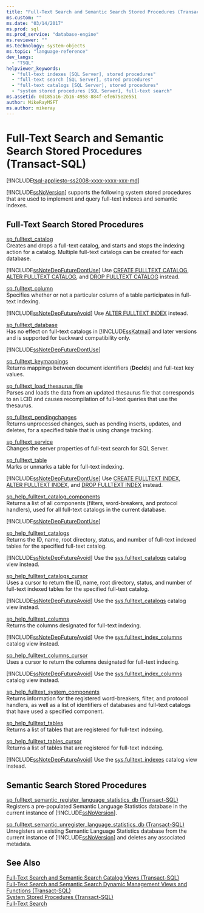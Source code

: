 ```yaml
---
title: "Full-Text Search and Semantic Search Stored Procedures (Transact-SQL) | Microsoft Docs"
ms.custom: ""
ms.date: "03/14/2017"
ms.prod: sql
ms.prod_service: "database-engine"
ms.reviewer: ""
ms.technology: system-objects
ms.topic: "language-reference"
dev_langs: 
  - "TSQL"
helpviewer_keywords: 
  - "full-text indexes [SQL Server], stored procedures"
  - "full-text search [SQL Server], stored procedures"
  - "full-text catalogs [SQL Server], stored procedures"
  - "system stored procedures [SQL Server], full-text search"
ms.assetid: 0d185a16-2b16-4958-884f-efe675e2e551
author: MikeRayMSFT
ms.author: mikeray
---
```

# Full-Text Search and Semantic Search Stored Procedures (Transact-SQL)
[!INCLUDE[tsql-appliesto-ss2008-xxxx-xxxx-xxx-md](../../includes/tsql-appliesto-ss2008-xxxx-xxxx-xxx-md.md)]

  [!INCLUDE[ssNoVersion](../../includes/ssnoversion-md.md)] supports the following system stored procedures that are used to implement and query full-text indexes and semantic indexes.  
  
## Full-Text Search Stored Procedures  
 [sp_fulltext_catalog](../../relational-databases/system-stored-procedures/sp-fulltext-catalog-transact-sql.md)  
 Creates and drops a full-text catalog, and starts and stops the indexing action for a catalog. Multiple full-text catalogs can be created for each database.  
  
 [!INCLUDE[ssNoteDepFutureDontUse](../../includes/ssnotedepfuturedontuse-md.md)] Use [CREATE FULLTEXT CATALOG](../../t-sql/statements/create-fulltext-catalog-transact-sql.md), [ALTER FULLTEXT CATALOG](../../t-sql/statements/alter-fulltext-catalog-transact-sql.md), and [DROP FULLTEXT CATALOG](../../t-sql/statements/drop-fulltext-catalog-transact-sql.md) instead.  
  
 [sp_fulltext_column](../../relational-databases/system-stored-procedures/sp-fulltext-column-transact-sql.md)  
 Specifies whether or not a particular column of a table participates in full-text indexing.  
  
 [!INCLUDE[ssNoteDepFutureAvoid](../../includes/ssnotedepfutureavoid-md.md)] Use [ALTER FULLTEXT INDEX](../../t-sql/statements/alter-fulltext-index-transact-sql.md) instead.  
  
 [sp_fulltext_database](../../relational-databases/system-stored-procedures/sp-fulltext-database-transact-sql.md)  
 Has no effect on full-text catalogs in [!INCLUDE[ssKatmai](../../includes/sskatmai-md.md)] and later versions and is supported for backward compatibility only.  
  
 [!INCLUDE[ssNoteDepFutureDontUse](../../includes/ssnotedepfuturedontuse-md.md)]  
  
 [sp_fulltext_keymappings](../../relational-databases/system-stored-procedures/sp-fulltext-keymappings-transact-sql.md)  
 Returns mappings between document identifiers (**DocId**s) and full-text key values.  
  
 [sp_fulltext_load_thesaurus_file](../../relational-databases/system-stored-procedures/sp-fulltext-load-thesaurus-file-transact-sql.md)  
 Parses and loads the data from an updated thesaurus file that corresponds to an LCID and causes recompilation of full-text queries that use the thesaurus.  
  
 [sp_fulltext_pendingchanges](../../relational-databases/system-stored-procedures/sp-fulltext-pendingchanges-transact-sql.md)  
 Returns unprocessed changes, such as pending inserts, updates, and deletes, for a specified table that is using change tracking.  
  
 [sp_fulltext_service](../../relational-databases/system-stored-procedures/sp-fulltext-service-transact-sql.md)  
 Changes the server properties of full-text search for SQL Server.  
  
 [sp_fulltext_table](../../relational-databases/system-stored-procedures/sp-fulltext-table-transact-sql.md)  
 Marks or unmarks a table for full-text indexing.  
  
 [!INCLUDE[ssNoteDepFutureDontUse](../../includes/ssnotedepfuturedontuse-md.md)] Use [CREATE FULLTEXT INDEX](../../t-sql/statements/create-fulltext-index-transact-sql.md), [ALTER FULLTEXT INDEX](../../t-sql/statements/alter-fulltext-index-transact-sql.md), and [DROP FULLTEXT INDEX](../../t-sql/statements/drop-fulltext-index-transact-sql.md) instead.  
  
 [sp_help_fulltext_catalog_components](../../relational-databases/system-stored-procedures/sp-help-fulltext-catalog-components-transact-sql.md)  
 Returns a list of all components (filters, word-breakers, and protocol handlers), used for all full-text catalogs in the current database.  
  
 [!INCLUDE[ssNoteDepFutureDontUse](../../includes/ssnotedepfuturedontuse-md.md)]  
  
 [sp_help_fulltext_catalogs](../../relational-databases/system-stored-procedures/sp-help-fulltext-catalogs-transact-sql.md)  
 Returns the ID, name, root directory, status, and number of full-text indexed tables for the specified full-text catalog.  
  
 [!INCLUDE[ssNoteDepFutureAvoid](../../includes/ssnotedepfutureavoid-md.md)] Use the [sys.fulltext_catalogs](../../relational-databases/system-catalog-views/sys-fulltext-catalogs-transact-sql.md) catalog view instead.  
  
 [sp_help_fulltext_catalogs_cursor](../../relational-databases/system-stored-procedures/sp-help-fulltext-catalogs-cursor-transact-sql.md)  
 Uses a cursor to return the ID, name, root directory, status, and number of full-text indexed tables for the specified full-text catalog.  
  
 [!INCLUDE[ssNoteDepFutureAvoid](../../includes/ssnotedepfutureavoid-md.md)] Use the [sys.fulltext_catalogs](../../relational-databases/system-catalog-views/sys-fulltext-catalogs-transact-sql.md) catalog view instead.  
  
 [sp_help_fulltext_columns](../../relational-databases/system-stored-procedures/sp-help-fulltext-columns-transact-sql.md)  
 Returns the columns designated for full-text indexing.  
  
 [!INCLUDE[ssNoteDepFutureAvoid](../../includes/ssnotedepfutureavoid-md.md)] Use the [sys.fulltext_index_columns](../../relational-databases/system-catalog-views/sys-fulltext-index-columns-transact-sql.md) catalog view instead.  
  
 [sp_help_fulltext_columns_cursor](../../relational-databases/system-stored-procedures/sp-help-fulltext-columns-cursor-transact-sql.md)  
 Uses a cursor to return the columns designated for full-text indexing.  
  
 [!INCLUDE[ssNoteDepFutureAvoid](../../includes/ssnotedepfutureavoid-md.md)] Use the [sys.fulltext_index_columns](../../relational-databases/system-catalog-views/sys-fulltext-index-columns-transact-sql.md) catalog view instead.  
  
 [sp_help_fulltext_system_components](../../relational-databases/system-stored-procedures/sp-help-fulltext-system-components-transact-sql.md)  
 Returns information for the registered word-breakers, filter, and protocol handlers, as well as a list of identifiers of databases and full-text catalogs that have used a specified component.  
  
 [sp_help_fulltext_tables](../../relational-databases/system-stored-procedures/sp-help-fulltext-tables-transact-sql.md)  
 Returns a list of tables that are registered for full-text indexing.  
  
 [sp_help_fulltext_tables_cursor](../../relational-databases/system-stored-procedures/sp-help-fulltext-tables-cursor-transact-sql.md)  
 Returns a list of tables that are registered for full-text indexing.  
  
 [!INCLUDE[ssNoteDepFutureAvoid](../../includes/ssnotedepfutureavoid-md.md)] Use the [sys.fulltext_indexes](../../relational-databases/system-catalog-views/sys-fulltext-indexes-transact-sql.md) catalog view instead.  
  
## Semantic Search Stored Procedures  
 [sp_fulltext_semantic_register_language_statistics_db &#40;Transact-SQL&#41;](../../relational-databases/system-stored-procedures/sp-fulltext-semantic-register-language-statistics-db-transact-sql.md)  
 Registers a pre-populated Semantic Language Statistics database in the current instance of [!INCLUDE[ssNoVersion](../../includes/ssnoversion-md.md)].  
  
 [sp_fulltext_semantic_unregister_language_statistics_db &#40;Transact-SQL&#41;](../../relational-databases/system-stored-procedures/sp-fulltext-semantic-unregister-language-statistics-db-transact-sql.md)  
 Unregisters an existing Semantic Language Statistics database from the current instance of [!INCLUDE[ssNoVersion](../../includes/ssnoversion-md.md)] and deletes any associated metadata.  
  
## See Also  
 [Full-Text Search and Semantic Search Catalog Views &#40;Transact-SQL&#41;](../../relational-databases/system-catalog-views/full-text-search-and-semantic-search-catalog-views-transact-sql.md)   
 [Full-Text Search and Semantic Search Dynamic Management Views and Functions &#40;Transact-SQL&#41;](../../relational-databases/system-dynamic-management-views/full-text-and-semantic-search-dynamic-management-views-functions.md)   
 [System Stored Procedures &#40;Transact-SQL&#41;](../../relational-databases/system-stored-procedures/system-stored-procedures-transact-sql.md)   
 [Full-Text Search](../../relational-databases/search/full-text-search.md)  
  
  
